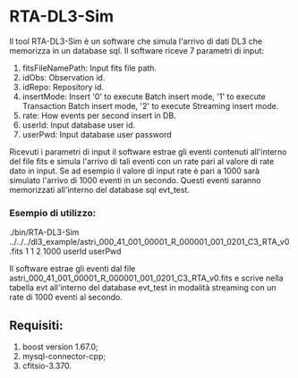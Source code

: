 # RTA-DL3-Sim

Il tool RTA-DL3-Sim è un software che simula l'arrivo di dati DL3 che memorizza in un database sql.
Il software riceve 7 parametri di input:

1. fitsFileNamePath: Input fits file path.
2. idObs: Observation id.
3. idRepo: Repository id.
4. insertMode: Insert '0' to execute Batch insert mode, '1' to execute Transaction Batch insert mode, '2' to execute Streaming insert mode.
5. rate: How events per second insert in DB.
6. userId: Input database user id.
7. userPwd: Input database user password

Ricevuti i parametri di input il software estrae gli eventi contenuti all'interno del file fits e simula l'arrivo di tali eventi con un rate pari al valore di rate dato in input.
Se ad esempio il valore di input rate è pari a 1000 sarà simulato l'arrivo di 1000 eventi in un secondo.
Questi eventi saranno memorizzati all'interno  del database sql evt_test.

### Esempio di utilizzo:

  ./bin/RTA-DL3-Sim ../../../dl3_example/astri_000_41_001_00001_R_000001_001_0201_C3_RTA_v0.fits 1 1 2 1000 userId userPwd

Il software estrae gli eventi dal file astri_000_41_001_00001_R_000001_001_0201_C3_RTA_v0.fits e scrive nella tabella evt all'interno del database evt_test in modalità streaming con un rate di 1000 eventi al secondo.

## Requisiti:

  1. boost version 1.67.0;
  2. mysql-connector-cpp;
  3. cfitsio-3.370.
